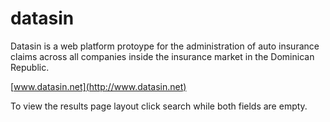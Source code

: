 # datasin

Datasin is a web platform protoype for the administration of auto insurance claims across all companies inside the insurance market in the Dominican Republic.

[www.datasin.net](http://www.datasin.net)

To view the results page layout click search while both fields are empty.
